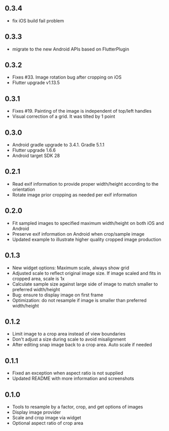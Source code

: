 ## 0.3.4

* fix iOS build fail problem

## 0.3.3

* migrate to the new Android APIs based on FlutterPlugin

## 0.3.2

* Fixes #33. Image rotation bug after cropping on iOS
* Flutter upgrade v1.13.5

## 0.3.1

* Fixes #19. Painting of the image is independent of top/left handles
* Visual correction of a grid. It was tilted by 1 point

## 0.3.0

* Android gradle upgrade to 3.4.1. Gradle 5.1.1
* Flutter upgrade 1.6.6
* Android target SDK 28

## 0.2.1

* Read exif information to provide proper width/height according to the orientation
* Rotate image prior cropping as needed per exif information

## 0.2.0

* Fit sampled images to specified maximum width/height on both iOS and Android
* Preserve exif information on Android when crop/sample image
* Updated example to illustrate higher quality cropped image production

## 0.1.3

* New widget options: Maximum scale, always show grid
* Adjusted scale to reflect original image size. If image scaled and fits in cropped area, scale is 1x
* Calculate sample size against large side of image to match smaller to preferred width/height
* Bug: ensure to display image on first frame
* Optimization: do not resample if image is smaller than preferred width/height

## 0.1.2

* Limit image to a crop area instead of view boundaries
* Don't adjust a size during scale to avoid misalignment
* After editing snap image back to a crop area. Auto scale if needed

## 0.1.1

* Fixed an exception when aspect ratio is not supplied
* Updated README with more information and screenshots

## 0.1.0

* Tools to resample by a factor, crop, and get options of images
* Display image provider
* Scale and crop image via widget
* Optional aspect ratio of crop area

